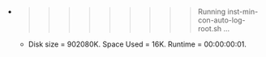 * >>>>>>>>> Running inst-min-con-auto-log-root.sh ...
  * Disk size = 902080K. Space Used = 16K. Runtime = 00:00:00:01.
